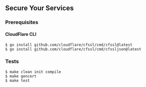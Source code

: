 ## Secure Your Services

### Prerequisites

#### CloudFlare CLI

```shell
$ go install github.com/cloudflare/cfssl/cmd/cfssl@latest
$ go install github.com/cloudflare/cfssl/cmd/cfssljson@latest
```

### Tests

```shell
$ make clean init compile
$ make gencert
$ make test
```